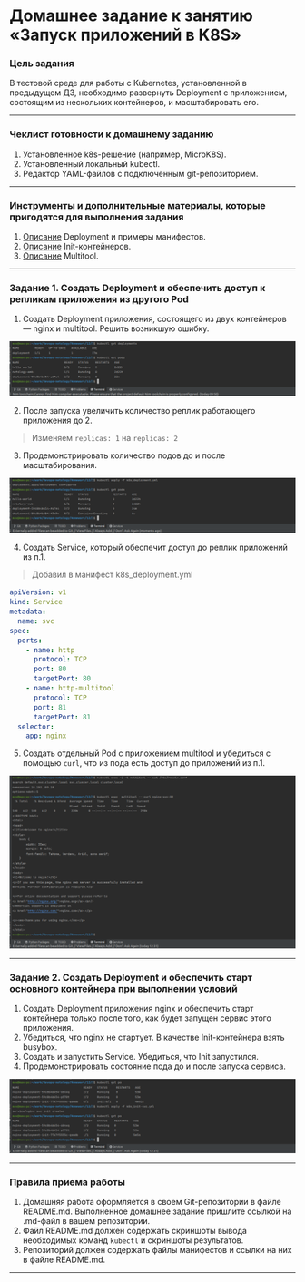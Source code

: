 # Домашнее задание к занятию «Запуск приложений в K8S»

### Цель задания

В тестовой среде для работы с Kubernetes, установленной в предыдущем ДЗ, необходимо развернуть Deployment с приложением, состоящим из нескольких контейнеров, и масштабировать его.

------

### Чеклист готовности к домашнему заданию

1. Установленное k8s-решение (например, MicroK8S).
2. Установленный локальный kubectl.
3. Редактор YAML-файлов с подключённым git-репозиторием.

------

### Инструменты и дополнительные материалы, которые пригодятся для выполнения задания

1. [Описание](https://kubernetes.io/docs/concepts/workloads/controllers/deployment/) Deployment и примеры манифестов.
2. [Описание](https://kubernetes.io/docs/concepts/workloads/pods/init-containers/) Init-контейнеров.
3. [Описание](https://github.com/wbitt/Network-MultiTool) Multitool.

------

### Задание 1. Создать Deployment и обеспечить доступ к репликам приложения из другого Pod

1. Создать Deployment приложения, состоящего из двух контейнеров — nginx и multitool. Решить возникшую ошибку.

![1](https://github.com/AVasMakarov/devops-netology/blob/main/Screenshots/HW12_3/1.png?raw=true)

2. После запуска увеличить количество реплик работающего приложения до 2.

> Изменяем `replicas: 1` на `replicas: 2`

3. Продемонстрировать количество подов до и после масштабирования.

![2](https://github.com/AVasMakarov/devops-netology/blob/main/Screenshots/HW12_3/2.png?raw=true)

4. Создать Service, который обеспечит доступ до реплик приложений из п.1.

> Добавил в манифест k8s_deployment.yml
```yaml
apiVersion: v1
kind: Service
metadata:
  name: svc
spec:
  ports:
    - name: http
      protocol: TCP
      port: 80
      targetPort: 80
    - name: http-multitool
      protocol: TCP
      port: 81
      targetPort: 81
  selector:
    app: nginx
```

5. Создать отдельный Pod с приложением multitool и убедиться с помощью `curl`, что из пода есть доступ до приложений из п.1.

![3](https://github.com/AVasMakarov/devops-netology/blob/main/Screenshots/HW12_3/3.png?raw=true)


------

### Задание 2. Создать Deployment и обеспечить старт основного контейнера при выполнении условий

1. Создать Deployment приложения nginx и обеспечить старт контейнера только после того, как будет запущен сервис этого приложения.
2. Убедиться, что nginx не стартует. В качестве Init-контейнера взять busybox.
3. Создать и запустить Service. Убедиться, что Init запустился.
4. Продемонстрировать состояние пода до и после запуска сервиса.

![4](https://github.com/AVasMakarov/devops-netology/blob/main/Screenshots/HW12_3/4.png?raw=true)

------

### Правила приема работы

1. Домашняя работа оформляется в своем Git-репозитории в файле README.md. Выполненное домашнее задание пришлите ссылкой на .md-файл в вашем репозитории.
2. Файл README.md должен содержать скриншоты вывода необходимых команд `kubectl` и скриншоты результатов.
3. Репозиторий должен содержать файлы манифестов и ссылки на них в файле README.md.

------